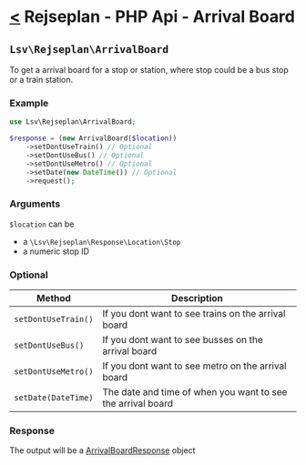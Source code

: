 [<](index.md) Rejseplan - PHP Api - Arrival Board
=========================

## `Lsv\Rejseplan\ArrivalBoard`

To get a arrival board for a stop or station, where stop could be a bus stop or a train station.

### Example

```php
use Lsv\Rejseplan\ArrivalBoard;

$response = (new ArrivalBoard($location))
    ->setDontUseTrain() // Optional
    ->setDontUseBus() // Optional
    ->setDontUseMetro() // Optional
    ->setDate(new DateTime()) // Optional
    ->request();
```

### Arguments

`$location`  can be

* a `\Lsv\Rejseplan\Response\Location\Stop`
* a numeric stop ID

### Optional

| Method | Description |
| --- | --- |
| `setDontUseTrain()` | If you dont want to see trains on the arrival board |
| `setDontUseBus()` | If you dont want to see busses on the arrival board |
| `setDontUseMetro()` | If you dont want to see metro on the arrival board | 
| `setDate(DateTime)` | The date and time of when you want to see the arrival board |

### Response

The output will be a [ArrivalBoardResponse](Response/ArrivalBoardResponse.md) object
